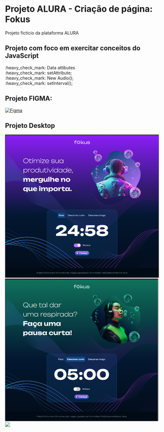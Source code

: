<h1>Projeto ALURA - Criação de página: Fokus</h1>
<p>Projeto ficticio da plataforma ALURA</p>
<h2>Projeto com foco em exercitar conceitos do JavaScript</h2>

<p>:heavy_check_mark: Data attibutes</br>
:heavy_check_mark: setAttribute; </br>
:heavy_check_mark: New Audio(); </br>
:heavy_check_mark: setInterval(); </br>
</p>

<h2>Projeto FIGMA:</h2>

[![Figma](https://img.shields.io/badge/Figma-F24E1E?style=for-the-badge&logo=figma&logoColor=white)](https://www.figma.com/design/c8zUX0BRbd6w2UoqndSeNY/JavaScript%3A-manipulando-elementos-no-DOM-%7C-Fokus-(Community)?node-id=35-181&p=f&t=w9M1ZGD336qk38xT-0)

<h2>Projeto Desktop</h2>
<img src="https://github.com/danielcoosta1/Fokus/blob/main/Fokus-projeto-base/imagens/desktop1.PNG?raw=true"> 
<img src="https://github.com/danielcoosta1/Fokus/blob/main/Fokus-projeto-base/imagens/desktop2.PNG?raw=true">


<img src="https://github-readme-stats.vercel.app/api/top-langs/?username={username}&theme=blue-green">
